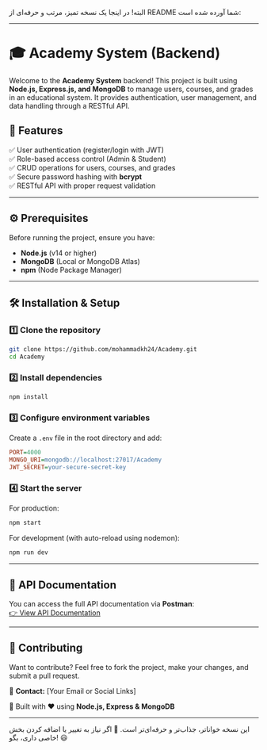 البته! در اینجا یک نسخه تمیز، مرتب و حرفه‌ای از README شما آورده شده است:  

---

# 🎓 Academy System (Backend)

Welcome to the **Academy System** backend! This project is built using **Node.js, Express.js, and MongoDB** to manage users, courses, and grades in an educational system. It provides authentication, user management, and data handling through a RESTful API.  

## 🚀 Features  
✅ User authentication (register/login with JWT)  
✅ Role-based access control (Admin & Student)  
✅ CRUD operations for users, courses, and grades  
✅ Secure password hashing with **bcrypt**  
✅ RESTful API with proper request validation  

---

## ⚙️ Prerequisites  
Before running the project, ensure you have:  
- **Node.js** (v14 or higher)  
- **MongoDB** (Local or MongoDB Atlas)  
- **npm** (Node Package Manager)  

---

## 🛠 Installation & Setup  

### 1️⃣ Clone the repository  
```bash
git clone https://github.com/mohammadkh24/Academy.git
cd Academy
```

### 2️⃣ Install dependencies  
```bash
npm install
```

### 3️⃣ Configure environment variables  
Create a `.env` file in the root directory and add:  
```ini
PORT=4000
MONGO_URI=mongodb://localhost:27017/Academy
JWT_SECRET=your-secure-secret-key
```

### 4️⃣ Start the server  
For production:  
```bash
npm start
```
For development (with auto-reload using nodemon):  
```bash
npm run dev
```

---

## 📖 API Documentation  
You can access the full API documentation via **Postman**:  
[👉 View API Documentation](https://www.postman.com/teamwork-4920/workspace/my-workspace/collection/38477852-91a670d5-78fe-4689-8a5a-929679a5a066?action=share&creator=38477852)  

---

## 🤝 Contributing  
Want to contribute? Feel free to fork the project, make your changes, and submit a pull request.  

📩 **Contact:** [Your Email or Social Links]  

🔹 Built with ❤️ using **Node.js, Express & MongoDB**  

---

این نسخه خواناتر، جذاب‌تر و حرفه‌ای‌تر است. 🚀 اگر نیاز به تغییر یا اضافه کردن بخش خاصی داری، بگو! 😃
